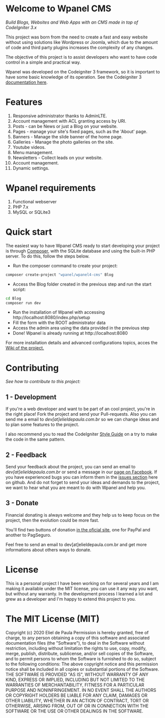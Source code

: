 # Welcome to Wpanel CMS

*Build Blogs, Websites and Web Apps with an CMS made in top of CodeIgniter 3.x*

This project was born from the need to create a fast and easy website without using solutions like Wordpress or Joomla, which due to the amount of code and third party plugins increases the complexity of any changes.

The objective of this project is to assist developers who want to have code control in a simple and practical way.

Wpanel was developed on the Codeigniter 3 framework, so it is important to have some basic knowledge of its operation. See the Codeigniter 3 [documentation here](https://codeigniter.com/userguide3/index.html).

# Features

1. Responsive administrator thanks to AdminLTE.
2. Account management with ACL granting access by URI.
3. Posts - can be News or just a Blog on your website.
4. Pages - manage your site's fixed pages, such as the 'About' page.
5. Banners - Manage the slide banner of the home page.
6. Galleries - Manage the photo galleries on the site.
7. Youtube videos.
8. Menu management.
9. Newsletters - Collect leads on your website.
10. Account management.
11. Dynamic settings.

# Wpanel requirements

1. Functional webserver
2. PHP 7.x
4. MySQL or SQLite3

# Quick start

The easiest way to have Wpanel CMS ready to start developing your project is through [Composer](https://getcomposer.org), with the SQLite database and using the built-in PHP server. To do this, follow the steps below.

- Run the composer command to create your project:
```sh
composer create-project "wpanel/wpanel4-cms" Blog
```

- Access the Blog folder created in the previous step and run the start script:
```sh
cd Blog
composer run dev
```

- Run the installation of Wpanel with accessing http://localhost:8080/index.php/setup
- Fill the form with the ROOT administrator data
- Access the admin area using the data provided in the previous step
- Done! Wpanel is already running at http://localhost:8080

For more installation details and advanced configurations topics, acces the [Wiki of the project.](https://github.com/wpanel/wpanel4-cms/wiki)

# Contributing

*See how to contribute to this project:*

## 1 - Development

If you're a web developer and want to be part of an cool project, you're in the right place! Fork the project and send your Pull-requests. Also you can send me a email to *dev[at]elieldepaula.com.br* so we can change ideas and to plan some features to the project.

I also recommend you to read the CodeIgniter [Style Guide](https://codeigniter.com/userguide3/general/styleguide.html) on a try to make the code in the same pattern.

## 2 - Feedback

Send your feedback about the project, you can send an email to *dev[at]elieldepaula.com.br* or send a message in our [page on Facebook](https://www.facebook.com/wpanelcms/). If you have experienced bugs you can inform them in the [issues section](https://github.com/elieldepaula/wpanel/issues) here on github. And do not forget to send your ideas and demands to the project, we want to hear what you are meant to do with Wpanel and help you.

## 3 - Donate

Financial donating is always welcome and they help us to keep focus on the project, then the evolution could be more fast.

You'll find two buttons of donation [in the oficial site](http://wpanel.org/#download), one for PayPal and another to PagSeguro.

Feel free to send an email to dev[at]elieldepaula.com.br and get more informations about others ways to donate.

# License

This is a personal project I have been working on for several years and I am making it available under the MIT license, you can use it any way you want, but without any warranty. In the development process I learned a lot and grew as a developer and I'm happy to extend this project to you.

# The MIT License (MIT)

Copyright (c) 2020 Eliel de Paula
Permission is hereby granted, free of charge, to any person obtaining a copy
of this software and associated documentation files (the "Software"), to deal
in the Software without restriction, including without limitation the rights
to use, copy, modify, merge, publish, distribute, sublicense, and/or sell
copies of the Software, and to permit persons to whom the Software is
furnished to do so, subject to the following conditions:
The above copyright notice and this permission notice shall be included in all
copies or substantial portions of the Software.
THE SOFTWARE IS PROVIDED "AS IS", WITHOUT WARRANTY OF ANY KIND, EXPRESS OR
IMPLIED, INCLUDING BUT NOT LIMITED TO THE WARRANTIES OF MERCHANTABILITY,
FITNESS FOR A PARTICULAR PURPOSE AND NONINFRINGEMENT. IN NO EVENT SHALL THE
AUTHORS OR COPYRIGHT HOLDERS BE LIABLE FOR ANY CLAIM, DAMAGES OR OTHER
LIABILITY, WHETHER IN AN ACTION OF CONTRACT, TORT OR OTHERWISE, ARISING FROM,
OUT OF OR IN CONNECTION WITH THE SOFTWARE OR THE USE OR OTHER DEALINGS IN THE
SOFTWARE.

